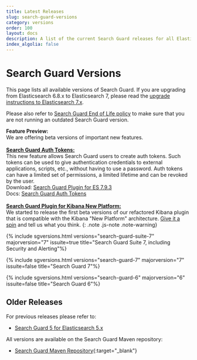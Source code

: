 ```yaml
---
title: Latest Releases
slug: search-guard-versions
category: versions
order: 100
layout: docs
description: A list of the current Search Guard releases for all Elasticsearch 7 and Kibana 7 versions.
index_algolia: false
---
```


<!--- Copyright 2020 floragunn GmbH -->

# Search Guard Versions

This page lists all available versions of Search Guard. If you are upgrading from Elasticsearch 6.8.x to Elasticsearch 7, please read the [upgrade instructions to Elasticsearch 7.x](../_docs_installation/installation_upgrading_6_7.md). 

Please also refer to [Search Guard End of Life policy](../_docs_versions/versions_eol.md) to make sure that you are not running an outdated Search Guard version.

**Feature Preview:**<br>We are offering beta versions of important new features.<br><br>**[Search Guard Auth Tokens:](../_docs_auth_auth/auth_auth_sg_auth_token.md)**<br>This new feature allows Search Guard users to create auth tokens. Such tokens can be used to give authentication credentials to external applications, scripts, etc., without having to use a password. Auth tokens can have a limited set of permissions, a limited lifetime and can be revoked by the user.<br>Download: [Search Guard Plugin for ES 7.9.3](https://maven.search-guard.com/search-guard-suite-release/com/floragunn/search-guard-suite-plugin/7.9.3-authtoken.beta1/)<br>Docs: [Search Guard Auth Tokens](../_docs_auth_auth/auth_auth_sg_auth_token.md)<br><br>
**[Search Guard Plugin for Kibana New Platform:](kibana-new-platform-plugin-beta)**<br>We started to release the first beta versions of our  refactored Kibana plugin that is compatible with the Kibana "New Platform" architecture. [Give it a spin](kibana-new-platform-plugin-beta) and tell us what you think.
{: .note .js-note .note-warning}


{% include sgversions.html versions="search-guard-suite-7" majorversion="7" issuite=true title="Search Guard Suite 7, including Security and Alerting"%}

{% include sgversions.html versions="search-guard-7" majorversion="7" issuite=false title="Search Guard 7"%}

{% include sgversions.html versions="search-guard-6" majorversion="6" issuite=false title="Search Guard 6"%}

## Older Releases

For previous releases please refer to:

* [Search Guard 5 for Elasticsearch 5.x](/v5/search-guard-versions)

All versions are available on the Search Guard Maven repository:

* [Search Guard Maven Repository](https://maven.search-guard.com){:target="_blank"}